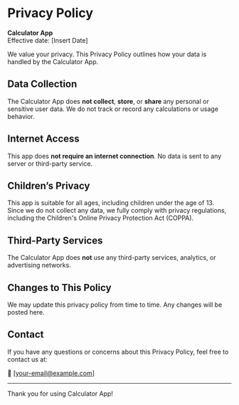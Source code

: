 # Privacy Policy

**Calculator App**  
Effective date: [Insert Date]

We value your privacy. This Privacy Policy outlines how your data is handled by the Calculator App.

## Data Collection

The Calculator App does **not collect**, **store**, or **share** any personal or sensitive user data. We do not track or record any calculations or usage behavior.

## Internet Access

This app does **not require an internet connection**. No data is sent to any server or third-party service.

## Children’s Privacy

This app is suitable for all ages, including children under the age of 13. Since we do not collect any data, we fully comply with privacy regulations, including the Children's Online Privacy Protection Act (COPPA).

## Third-Party Services

The Calculator App does **not** use any third-party services, analytics, or advertising networks.

## Changes to This Policy

We may update this privacy policy from time to time. Any changes will be posted here.

## Contact

If you have any questions or concerns about this Privacy Policy, feel free to contact us at:

📧 [your-email@example.com]

---

Thank you for using Calculator App!
